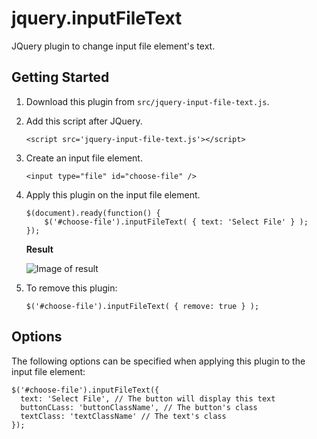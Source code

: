 # jquery.inputFileText
JQuery plugin to change input file element's text.

## Getting Started
1. Download this plugin from `src/jquery-input-file-text.js`.
2. Add this script after JQuery.

       <script src='jquery-input-file-text.js'></script>

3. Create an input file element.

       <input type="file" id="choose-file" />
                
4. Apply this plugin on the input file element.

       $(document).ready(function() {
           $('#choose-file').inputFileText( { text: 'Select File' } );
       });

   **Result**

   ![Image of result](https://raw.githubusercontent.com/datchung/jquery.inputFileText/master/doc/images/pluginResult.PNG)

5. To remove this plugin:

       $('#choose-file').inputFileText( { remove: true } );


## Options
The following options can be specified when applying this plugin to the input file element:

    $('#choose-file').inputFileText({
      text: 'Select File', // The button will display this text
      buttonCLass: 'buttonClassName', // The button's class
      textClass: 'textClassName' // The text's class
    });